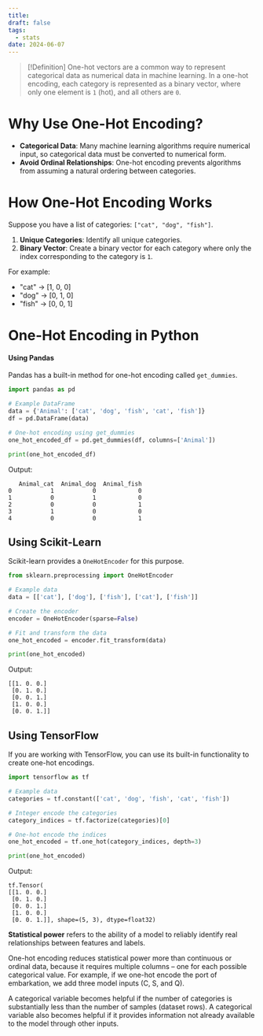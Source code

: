 ```yaml
---
title: 
draft: false
tags:
  - stats
date: 2024-06-07
---
```


>[!Definition]
>One-hot vectors are a common way to represent categorical data as numerical data in machine learning. In a one-hot encoding, each category is represented as a binary vector, where only one element is `1` (hot), and all others are `0`.

# Why Use One-Hot Encoding?
- **Categorical Data**: Many machine learning algorithms require numerical input, so categorical data must be converted to numerical form.
- **Avoid Ordinal Relationships**: One-hot encoding prevents algorithms from assuming a natural ordering between categories.

# How One-Hot Encoding Works
Suppose you have a list of categories: `["cat", "dog", "fish"]`.

1. **Unique Categories**: Identify all unique categories.
2. **Binary Vector**: Create a binary vector for each category where only the index corresponding to the category is `1`.

For example:
- "cat" -> [1, 0, 0]
- "dog" -> [0, 1, 0]
- "fish" -> [0, 0, 1]

# One-Hot Encoding in Python

#### Using Pandas
Pandas has a built-in method for one-hot encoding called `get_dummies`.

```python
import pandas as pd

# Example DataFrame
data = {'Animal': ['cat', 'dog', 'fish', 'cat', 'fish']}
df = pd.DataFrame(data)

# One-hot encoding using get_dummies
one_hot_encoded_df = pd.get_dummies(df, columns=['Animal'])

print(one_hot_encoded_df)
```

Output:
```
   Animal_cat  Animal_dog  Animal_fish
0           1           0            0
1           0           1            0
2           0           0            1
3           1           0            0
4           0           0            1
```

## Using Scikit-Learn
Scikit-learn provides a `OneHotEncoder` for this purpose.

```python
from sklearn.preprocessing import OneHotEncoder

# Example data
data = [['cat'], ['dog'], ['fish'], ['cat'], ['fish']]

# Create the encoder
encoder = OneHotEncoder(sparse=False)

# Fit and transform the data
one_hot_encoded = encoder.fit_transform(data)

print(one_hot_encoded)
```

Output:
```
[[1. 0. 0.]
 [0. 1. 0.]
 [0. 0. 1.]
 [1. 0. 0.]
 [0. 0. 1.]]
```

## Using TensorFlow
If you are working with TensorFlow, you can use its built-in functionality to create one-hot encodings.

```python
import tensorflow as tf

# Example data
categories = tf.constant(['cat', 'dog', 'fish', 'cat', 'fish'])

# Integer encode the categories
category_indices = tf.factorize(categories)[0]

# One-hot encode the indices
one_hot_encoded = tf.one_hot(category_indices, depth=3)

print(one_hot_encoded)
```

Output:
```
tf.Tensor(
[[1. 0. 0.]
 [0. 1. 0.]
 [0. 0. 1.]
 [1. 0. 0.]
 [0. 0. 1.]], shape=(5, 3), dtype=float32)
```

**Statistical power** refers to the ability of a model to reliably identify real relationships between features and labels. 

One-hot encoding reduces statistical power more than continuous or ordinal data, because it requires multiple columns – one for each possible categorical value. For example, if we one-hot encode the port of embarkation, we add three model inputs (C, S, and Q).

A categorical variable becomes helpful if the number of categories is substantially less than the number of samples (dataset rows). A categorical variable also becomes helpful if it provides information not already available to the model through other inputs.